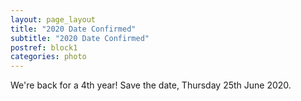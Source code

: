```yaml
---
layout: page_layout
title: "2020 Date Confirmed"
subtitle: "2020 Date Confirmed"
postref: block1
categories: photo
---
```


We're back for a 4th year! Save the date, Thursday 25th June 2020.
